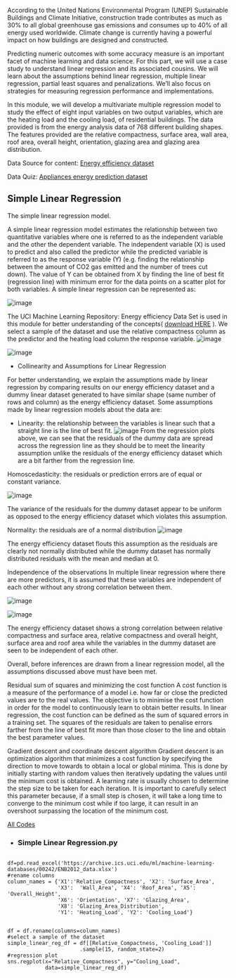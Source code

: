 According to the United Nations Environmental Program (UNEP) Sustainable Buildings and Climate Initiative, construction trade contributes as much as 30% to all global greenhouse gas emissions and consumes up to 40% of all energy used worldwide. Climate change is currently having a powerful impact on how buildings are designed and constructed.

Predicting numeric outcomes with some accuracy measure is an important facet of machine learning and data science. For this part, we will use a case study to understand linear regression and its associated cousins. We will learn about the assumptions behind linear regression, multiple linear regression, partial least squares and penalizations. We’ll also focus on strategies for measuring regression performance and implementations.

In this module, we will develop a multivariate multiple regression model to study the effect of eight input variables on two output variables, which are the heating load and the cooling load, of residential buildings. The data provided is from the energy analysis data of 768 different building shapes. The features provided are the relative compactness, surface area, wall area, roof area, overall height, orientation, glazing area and glazing area distribution.

Data Source for content:  [Energy efficiency dataset](https://docs.google.com/spreadsheets/d/1vT62mqIIdmSmBc_n47PruZybP-96DVSj/edit?usp=share_link&ouid=103106601474617958935&rtpof=true&sd=true)

Data Quiz:  [Appliances energy prediction dataset](https://drive.google.com/file/d/1Eru_UHVc3WLHVveC9Q8K9QUxlzYeHt18/view?usp=share_link)

## Simple Linear Regression
The simple linear regression model.

A simple linear regression model estimates the relationship between two quantitative variables where one is referred to as the independent variable and the other the dependent variable. The independent variable (X) is used to predict and also called the predictor while the predicted variable is referred to as the response variable (Y) (e.g. finding the relationship between the amount of CO2 gas emitted and the number of trees cut down). The value of Y can be obtained from X by finding the line of best fit (regression line) with minimum error for the data points on a scatter plot for both variables. A simple linear regression can be represented as:

![image](https://user-images.githubusercontent.com/93423367/204094553-d93144f0-540f-4a2c-affe-a9a15ac03478.png)

The UCI Machine Learning Repository: Energy efficiency Data Set is used in this module for better understanding of the concepts( [download HERE](https://docs.google.com/spreadsheets/d/1vT62mqIIdmSmBc_n47PruZybP-96DVSj/edit?usp=share_link&ouid=103106601474617958935&rtpof=true&sd=true) ). We select a sample of the dataset and use the relative compactness column as the predictor and the heating load column the response variable.
![image](https://user-images.githubusercontent.com/93423367/204094613-aaee70c4-c276-44e6-9385-0a9df3f06d5c.png)

![image](https://user-images.githubusercontent.com/93423367/204094627-5c7e954d-f7cb-41c7-9ba5-405b0d5ee5c3.png)

- Collinearity and Assumptions for Linear Regression

For better understanding, we explain the assumptions made by linear regression by comparing results on our energy efficiency dataset and a dummy linear dataset generated to have similar shape (same number of rows and column) as the energy efficiency dataset. Some assumptions made by linear regression models about the data are:

- Linearity: the relationship between the variables is linear such that a straight line is the line of best fit.
 ![image](https://user-images.githubusercontent.com/93423367/204094683-d39deb43-fd5c-4d64-9b05-fb91facd0f0a.png)
 From the regression plots above, we can see that the residuals of the dummy data are spread across the regression line as they should be to meet the linearity assumption unlike the residuals of the energy efficiency dataset which are a bit farther from the regression line.

Homoscedasticity: the residuals or prediction errors are of equal or constant variance.

![image](https://user-images.githubusercontent.com/93423367/204094704-b4ea5f70-6e4d-4687-b9ab-28cd41a6f0b0.png)

The variance of the residuals for the dummy dataset appear to be uniform as opposed to the energy efficiency dataset which violates this assumption.

Normality: the residuals are of a normal distribution
![image](https://user-images.githubusercontent.com/93423367/204094726-8eb270c1-5dac-4a08-8f9f-9a470ee9dc55.png)

The energy efficiency dataset flouts this assumption as the residuals are clearly not normally distributed while the dummy dataset has normally distributed residuals with the mean and median at 0. 

Independence of the observations
In multiple linear regression where there are more predictors, it is assumed that these variables are independent of each other without any strong correlation between them.

![image](https://user-images.githubusercontent.com/93423367/204094746-e5000e1d-6af8-4dd2-84b5-6a7d8db6f1f5.png)

![image](https://user-images.githubusercontent.com/93423367/204094758-2385d880-9807-49ca-948c-7f673edfd5b4.png)

The energy efficiency dataset shows a strong correlation between relative compactness and surface area, relative compactness and overall height, surface area and roof area while the variables in the dummy dataset are seen to be independent of each other.

Overall, before inferences are drawn from a linear regression model, all the assumptions discussed above must have been met.

Residual sum of squares and minimizing the cost function
A cost function is a measure of the performance of a model i.e. how far or close the predicted values are to the real values. The objective is to minimise the cost function in order for the model to continuously learn to obtain better results. In linear regression, the cost function can be defined as the sum of squared errors in a training set. The squares of the residuals are taken to penalise errors farther from the line of best fit more than those closer to the line and obtain the best parameter values. 

Gradient descent and coordinate descent algorithm
Gradient descent is an optimization algorithm that minimizes a cost function by specifying the direction to move towards to obtain a local or global minima. This is done by initially starting with random values then iteratively updating the values until the minimum cost is obtained.  A learning rate is usually chosen to determine the step size to be taken for each iteration. It is important to carefully select this parameter because, if a small step is chosen, it will take a long time to converge to the minimum cost while if too large, it can result in an overshoot surpassing the location of the minimum cost.

[All Codes](https://gist.github.com/HamoyeHQ/d44bece91e108d0fb6dda16d61559e86)


- ### Simple Linear Regression.py



```

df=pd.read_excel('https://archive.ics.uci.edu/ml/machine-learning-databases/00242/ENB2012_data.xlsx')
#rename columns
column_names = {'X1':'Relative_Compactness', 'X2': 'Surface_Area', 
                'X3':  'Wall_Area', 'X4': 'Roof_Area', 'X5': 'Overall_Height',
                'X6': 'Orientation', 'X7': 'Glazing_Area', 
                'X8': 'Glazing_Area_Distribution', 
                'Y1': 'Heating_Load', 'Y2': 'Cooling_Load'}


df = df.rename(columns=column_names)
#select a sample of the dataset
simple_linear_reg_df = df[[Relative_Compactness, 'Cooling_Load']]
                       .sample(15, random_state=2)
#regression plot
sns.regplot(x="Relative_Compactness", y="Cooling_Load",
            data=simple_linear_reg_df)
```


